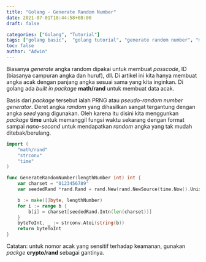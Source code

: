 ```yaml
---
title: "Golang - Generate Random Number"
date: 2021-07-01T18:44:58+08:00
draft: false

categories: ["Golang", "Tutorial"]
tags: ["golang basic",  "golang tutorial", "generate random number", "membuat angka acak"]
toc: false
author: "Adwin"
---
```

Biasanya _generate_ angka random dipakai untuk membuat _passcode_, ID (biasanya campuran angka dan huruf), dll. Di artikel ini kita hanya membuat angka acak dengan panjang angka sesuai sama yang kita inginkan. Di golang ada _built in_ _package_ **math/rand** untuk membuat data acak. 

Basis dari _package_ tersebut ialah PRNG atau _pseudo-random number generator_. Deret angka _random_ yang dihasilkan sangat tergantung dengan angka _seed_ yang digunakan. Oleh karena itu disini kita menggunkan _package_ **time** untuk memanggil fungsi waktu sekarang dengan format sampai _nano-second_ untuk mendapatkan _random_ angka yang tak mudah ditebak/berulang.

```go
import (
	"math/rand"
	"strconv"
	"time"
)

func GenerateRandomNumber(lengthNumber int) int {
	var charset = "0123456789"
	var seededRand *rand.Rand = rand.New(rand.NewSource(time.Now().UnixNano()))

	b := make([]byte, lengthNumber)
	for i := range b {
		b[i] = charset[seededRand.Intn(len(charset))]
	}
	byteToInt, _ := strconv.Atoi(string(b))
	return byteToInt
}
```
Catatan: untuk nomor acak yang sensitif terhadap keamanan, gunakan _packge_ **crypto/rand** sebagai gantinya.